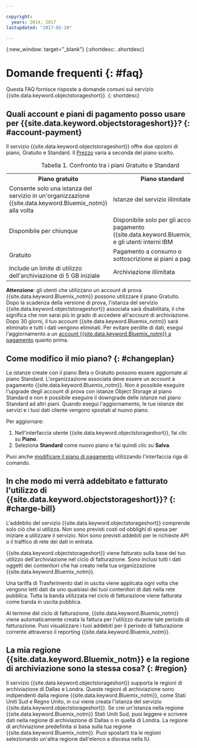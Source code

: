 ```yaml
---

copyright:
  years: 2014, 2017
lastupdated: "2017-02-10"

---
```

{:new_window: target="_blank"}
{:shortdesc: .shortdesc}

# Domande frequenti {: #faq}

Questa FAQ fornisce risposte a domande comuni sul servizio {{site.data.keyword.objectstorageshort}}.
{: shortdesc}


## Quali account e piani di pagamento posso usare per {{site.data.keyword.objectstorageshort}}? {: #account-payment}

Il servizio {{site.data.keyword.objectstorageshort}} offre due opzioni di piano, Gratuito e Standard. Il [Prezzo](https://www.ibm.com/cloud-computing/bluemix/pricing/) varia a seconda del piano scelto.

<table>
<caption> Tabella 1. Confronto tra i piani Gratuito e Standard </caption>
  <tr>
    <th> Piano gratuito </th>
    <th> Piano standard </th>
  </tr>
  <tr>
    <td> Consente solo una istanza del servizio in un'organizzazione {{site.data.keyword.Bluemix_notm}} alla volta </td>
    <td> Istanze del servizio illimitate </td>
  </tr>
  <tr>
    <td> Disponibile per chiunque </td>
    <td> Disponibile solo per gli account a pagamento {{site.data.keyword.Bluemix_notm}} e gli utenti interni IBM </td>
  </tr>
  <tr>
    <td> Gratuito </td>
    <td> Pagamento a consumo o sottoscrizione ai piani a pagamento </td>
  </tr>
  <tr>
    <td> Include un limite di utilizzo dell'archiviazione di 5 GB iniziale </td>
    <td> Archiviazione illimitata </td>
  </tr>
</table>

**Attenzione**: gli utenti che utilizzano un account di prova {{site.data.keyword.Bluemix_notm}} possono utilizzare il piano Gratuito. Dopo la scadenza della versione di prova, l'istanza del servizio {{site.data.keyword.objectstorageshort}} associata sarà disabilitata, il che significa che non sarai più in grado di accedere all'account di archiviazione. Dopo 30 giorni, il tuo account {{site.data.keyword.Bluemix_notm}} sarà eliminato e tutti i dati vengono eliminati. Per evitare perdite di dati, esegui l'aggiornamento a un [account {{site.data.keyword.Bluemix_notm}} a pagamento](/docs/admin/account.html) quanto prima.

## Come modifico il mio piano? {: #changeplan}  
Le istanze create con il piano Beta o Gratuito possono essere aggiornate al piano Standard. L'organizzazione associata deve essere un account a pagamento {{site.data.keyword.Bluemix_notm}}. Non è possibile eseguire l'upgrade degli account di prova con istanze Object Storage al piano Standard e non è possibile eseguire il downgrade delle istanze nel piano Standard ad altri piani. Quando esegui l'aggiornamento, le tue istanze dei servizi e i tuoi dati cliente vengono spostati al nuovo piano.

Per aggiornare:
1.	Nell'interfaccia utente {{site.data.keyword.objectstorageshort}}, fai clic su **Piano**.
2.	Seleziona **Standard** come nuovo piano e fai quindi clic su **Salva**.

Puoi anche [modificare il piano di pagamento](/docs/pricing/index.html#changing) utilizzando l'interfaccia riga di comando.

## In che modo mi verrà addebitato e fatturato l'utilizzo di {{site.data.keyword.objectstorageshort}}? {: #charge-bill}

L'addebito del servizio {{site.data.keyword.objectstorageshort}} comprende solo ciò che si utilizza.  Non sono previsti costi od obblighi di spesa per iniziare a utilizzare il servizio. Non sono previsti addebiti per le richieste API o il traffico di rete dei dati in entrata.

{{site.data.keyword.objectstorageshort}} viene fatturato sulla base del tuo utilizzo dell'archiviazione nel ciclo di fatturazione. Sono inclusi tutti i dati oggetti dei contenitori che hai creato nella tua organizzazione {{site.data.keyword.Bluemix_notm}}.

Una tariffa di Trasferimento dati in uscita viene applicata ogni volta che vengono letti dati da uno qualsiasi dei tuoi contenitori di dati nella rete pubblica. Tutta la banda utilizzata nel ciclo di fatturazione viene fatturata come banda in uscita pubblica.

Al termine del ciclo di fatturazione, {{site.data.keyword.Bluemix_notm}} viene automaticamente creata la fattura per l'utilizzo durante tale periodo di fatturazione. Puoi visualizzare i tuoi addebiti per il periodo di fatturazione corrente attraverso il reporting {{site.data.keyword.Bluemix_notm}}.

## La mia regione {{site.data.keyword.Bluemix_notm}} e la regione di archiviazione sono la stessa cosa? {: #region}

Il servizio {{site.data.keyword.objectstorageshort}} supporta le regioni di archiviazione di Dallas e Londra. Queste regioni di archiviazione sono indipendenti dalla regione {{site.data.keyword.Bluemix_notm}}, come Stati Uniti Sud e Regno Unito, in cui viene creata l'istanza
del servizio {{site.data.keyword.objectstorageshort}}. Se crei un'istanza nella regione {{site.data.keyword.Bluemix_notm}} Stati Uniti Sud, puoi leggere e scrivere dati nella regione di archiviazione di Dallas o in quella di Londra. La regione di archiviazione predefinita si basa sulla tua regione {{site.data.keyword.Bluemix_notm}}. Puoi spostarti tra le regioni selezionando un'altra regione dall'elenco a discesa nella IU.
